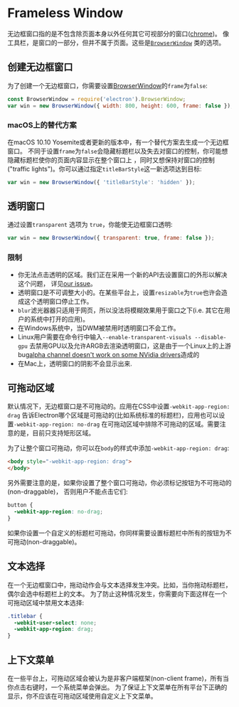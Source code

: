 # Frameless Window

无边框窗口指的是不包含除页面本身以外任何其它可视部分的窗口([chrome](https://developer.mozilla.org/en-US/docs/Glossary/Chrome))。
像工具栏，是窗口的一部分，但并不属于页面。这些是[`BrowserWindow`](browser-window.md) 类的选项。

## 创建无边框窗口

为了创建一个无边框窗口，你需要设置[BrowserWindow](browser-window.md)的`frame`为`false`:



```javascript
const BrowserWindow = require('electron').BrowserWindow;
var win = new BrowserWindow({ width: 800, height: 600, frame: false });
```

### macOS上的替代方案

在macOS 10.10 Yosemite或者更新的版本中，有一个替代方案去生成一个无边框窗口。
不同于设置`frame`为`false`会隐藏标题栏以及失去对窗口的控制，你可能想隐藏标题栏使你的页面内容显示在整个窗口上
，同时又想保持对窗口的控制("traffic lights")。你可以通过指定`titleBarStyle`这一新选项达到目标:

```javascript
var win = new BrowserWindow({ 'titleBarStyle': 'hidden' });
```

## 透明窗口

通过设置`transparent` 选项为 `true`，你能使无边框窗口透明:

```javascript
var win = new BrowserWindow({ transparent: true, frame: false });
```

### 限制

* 你无法点击透明的区域。我们正在采用一个新的API去设置窗口的外形以解决这个问题，
  详见[our issue](https://github.com/electron/electron/issues/1335)。
* 透明窗口是不可调整大小的。在某些平台上，设置`resizable`为`true`也许会造成这个透明窗口停止工作。
* `blur`滤光器器只适用于网页，所以没法将模糊效果用于窗口之下(i.e. 其它在用户的系统中打开的应用)。
* 在Windows系统中，当DWM被禁用时透明窗口不会工作。
* Linux用户需要在命令行中输入`--enable-transparent-visuals --disable-gpu`
  去禁用GPU以及允许ARGB去渲染透明窗口，这是由于一个Linux上的上游bug[alpha channel doesn't work on some
  NVidia drivers](https://code.google.com/p/chromium/issues/detail?id=369209)造成的
* 在Mac上，透明窗口的阴影不会显示出来.

## 可拖动区域

默认情况下，无边框窗口是不可拖动的。应用在CSS中设置`-webkit-app-region: drag`
告诉Electron哪个区域是可拖动的(比如系统标准的标题栏)，应用也可以设置`-webkit-app-region: no-drag`
在可拖动区域中排除不可拖动的区域。需要注意的是，目前只支持矩形区域。

为了让整个窗口可拖动，你可以在`body`的样式中添加`-webkit-app-region: drag`:

```html
<body style="-webkit-app-region: drag">
</body>
```

另外需要注意的是，如果你设置了整个窗口可拖动，你必须标记按钮为不可拖动的(non-draggable)，
否则用户不能点击它们:

```css
button {
  -webkit-app-region: no-drag;
}
```

如果你设置一个自定义的标题栏可拖动，你同样需要设置标题栏中所有的按钮为不可拖动(non-draggable)。

## 文本选择

在一个无边框窗口中，拖动动作会与文本选择发生冲突。比如，当你拖动标题栏，偶尔会选中标题栏上的文本。
为了防止这种情况发生，你需要向下面这样在一个可拖动区域中禁用文本选择:

```css
.titlebar {
  -webkit-user-select: none;
  -webkit-app-region: drag;
}
```

## 上下文菜单

在一些平台上，可拖动区域会被认为是非客户端框架(non-client frame)，所有当你点击右键时，一个系统菜单会弹出。
为了保证上下文菜单在所有平台下正确的显示，你不应该在可拖动区域使用自定义上下文菜单。

